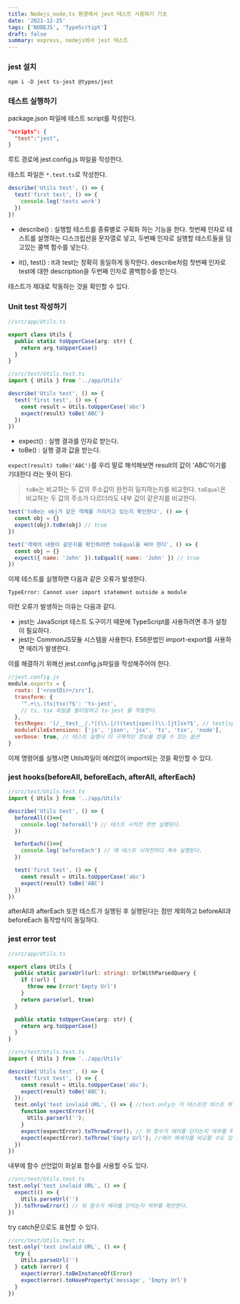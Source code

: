 ```yaml
---
title: Nodejs_node,ts 환경에서 jest 테스트 사용하기 기초
date: '2021-12-25'
tags: ['NODEJS', 'TypeScrtipt']
draft: false
summary: express, nodejs에서 jest 테스트
---
```


### jest 설치

```
npm i -D jest ts-jest @types/jest
```

### 테스트 실행하기

package.json 파일에 테스트 script를 작성한다.

```json
"scripts": {
  "test":"jest",
}
```

루트 경로에 jest.config.js 파일을 작성한다.

테스트 파일은 `*.test.ts`로 작성한다.

```ts
describe('Utils test', () => {
  test('first test', () => {
    console.log('tests work')
  })
})
```

- describe() : 실행할 테스트를 종류별로 구획화 하는 기능을 한다. 첫번째 인자로 테스트를 설명하는 디스크립션을 문자열로 넣고, 두번째 인자로 실행할 테스트들을 담고있는 콜백 함수를 넣는다.

- it(), test() : it과 test는 정확히 동일하게 동작한다. describe처럼 첫번째 인자로 test에 대한 description을 두번째 인자로 콜백함수를 받는다.

테스트가 제대로 작동하는 것을 확인할 수 있다.

### Unit test 작성하기

```ts
//src/app/Utils.ts

export class Utils {
  public static toUpperCase(arg: str) {
    return arg.toUpperCase()
  }
}
```

```ts
//src/test/Utils.test.ts
import { Utils } from '../app/Utils'

describe('Utils test', () => {
  test('first test', () => {
    const result = Utils.toUpperCase('abc')
    expect(result) toBe('ABC')
  })
})
```

- expect() : 실행 결과를 인자로 받는다.
- toBe() : 실행 결과 값을 받는다.

`expect(result) toBe('ABC')`를 우리 말로 해석해보면 result의 값이 'ABC'이기를 기대한다 라는 뜻이 된다.

> `toBe`는 비교하는 두 값의 주소값이 완전히 일지하는지를 비교한다. `toEqual`은 비교하는 두 값의 주소가 다르더라도 내부 값이 같은지를 비교한다.

```js
test('toBe는 obj가 같은 객체를 가리키고 있는지 확인한다', () => {
  const obj = {}
  expect(obj).toBe(obj) // true
})

test('객체의 내용이 같은지를 확인하려면 toEqual을 써야 한다', () => {
  const obj = {}
  expect({ name: 'John' }).toEqual({ name: 'John' }) // true
})
```

이제 테스트를 실행하면 다음과 같은 오류가 발생한다.

```
TypeError: Cannot user import statement outside a module
```

이런 오류가 발생하는 이유는 다음과 같다.

- jest는 JavaScript 테스트 도구이기 때문에 TypeScript를 사용하려면 추가 설정이 필요하다.
- jest는 CommonJS모듈 시스템을 사용한다. ES6문법인 import-export를 사용하면 에러가 발생한다.

이를 해결하기 위해선 jest.config.js파일을 작성해주어야 한다.

```js
//jest.config.js
module.exports = {
  roots: ['<rootDir>/src'],
  transform: {
    '^.+\\.(ts|tsx)?$': 'ts-jest',
    // ts, tsx 파일을 필터링하고 ts-jest 를 적용한다.
  },
  testRegex: '(/__test__/.*|(\\.|/)(test|spec))\\.[jt]sx?$', // test|spec. js,ts,jsx,tsx파일에 test를 실행한다.
  moduleFileExtensions: ['js', 'json', 'jsx', 'ts', 'tsx', 'node'],
  verbose: true, // 테스트 실행시 더 구체적인 정보를 얻을 수 있는 옵션
}
```

이제 명령어를 실행시면 Utils파일이 에러없이 import되는 것을 확인할 수 있다.

### jest hooks(beforeAll, beforeEach, afterAll, afterEach)

```ts
//src/test/Utils.test.ts
import { Utils } from '../app/Utils'

describe('Utils test', () => {
  beforeAll(()=>{
    console.log('beforeAll') // 테스트 시작전 한번 실행된다.
  })

  beforEach(()=>{
    console.log('beforeEach') // 매 테스트 시작전마다 계속 실행된다.
  })

  test('first test', () => {
    const result = Utils.toUpperCase('abc')
    expect(result) toBe('ABC')
  })
})
```

afterAll과 afterEach 또한 테스트가 실행된 후 실행된다는 점만 제외하고 beforeAll과 beforeEach 동작방식이 동일하다.

### jest error test

```ts
//src/app/Utils.ts

export class Utils {
  public static parseUrl(url: string): UrlWithParsedQuery {
    if (!url) {
      throw new Error('Empty Url')
    }
    return parse(url, true)
  }

  public static toUpperCase(arg: str) {
    return arg.toUpperCase()
  }
}
```

```js
//src/test/Utils.test.ts
import { Utils } from '../app/Utils'

describe('Utils test', () => {
  test('first test', () => {
    const result = Utils.toUpperCase('abc');
    expect(result) toBe('ABC');
  });
  test.only('test invlaid URL', () => { //test.only는 이 테스트만 테스트 하겠다는 뜻
    function expectError(){
      Utils.parserl('');
    }
    expect(expectError).toThrowError(); // 위 함수가 에러를 던지는지 여부를 확인한다.
    expect(expectError).toThrow('Empty Url'); //에러 메세지를 비교할 수도 있다.
  })
})
```

내부에 함수 선언없이 화살표 함수를 사용할 수도 있다.

```js
//src/test/Utils.test.ts
test.only('test invlaid URL', () => {
  expect(() => {
    Utils.parseUrl('')
  }).toThrowError() // 위 함수가 에러를 던지는지 여부를 확인한다.
})
```

try catch문으로도 표현할 수 있다.

```js
//src/test/Utils.test.ts
test.only('test invlaid URL', () => {
  try {
    Utils.parseUrl('')
  } catch (error) {
    expect(error).toBeInstanceOf(Error)
    expect(error).toHaveProperty('message', 'Empty Url')
  }
})
```
